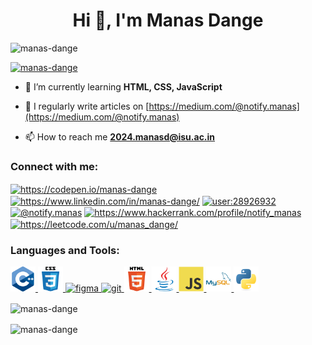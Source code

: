 <h1 align="center">Hi 👋, I'm Manas Dange</h1>
<p align="left"> <img src="https://komarev.com/ghpvc/?username=manas-dange&label=Profile%20views&color=0e75b6&style=flat" alt="manas-dange" /> </p>

<p align="left"> <a href="https://github.com/ryo-ma/github-profile-trophy"><img src="https://github-profile-trophy.vercel.app/?username=manas-dange" alt="manas-dange" /></a> </p>

- 🌱 I’m currently learning **HTML, CSS, JavaScript**

- 📝 I regularly write articles on [https://medium.com/@notify.manas](https://medium.com/@notify.manas)

- 📫 How to reach me **2024.manasd@isu.ac.in**

<h3 align="left">Connect with me:</h3>
<p align="left">
<a href="https://codepen.io/https://codepen.io/manas-dange" target="blank"><img align="center" src="https://raw.githubusercontent.com/rahuldkjain/github-profile-readme-generator/master/src/images/icons/Social/codepen.svg" alt="https://codepen.io/manas-dange" height="30" width="40" /></a>
<a href="https://linkedin.com/in/https://www.linkedin.com/in/manas-dange/" target="blank"><img align="center" src="https://raw.githubusercontent.com/rahuldkjain/github-profile-readme-generator/master/src/images/icons/Social/linked-in-alt.svg" alt="https://www.linkedin.com/in/manas-dange/" height="30" width="40" /></a>
<a href="https://stackoverflow.com/users/user:28926932" target="blank"><img align="center" src="https://raw.githubusercontent.com/rahuldkjain/github-profile-readme-generator/master/src/images/icons/Social/stack-overflow.svg" alt="user:28926932" height="30" width="40" /></a>
<a href="https://medium.com/@notify.manas" target="blank"><img align="center" src="https://raw.githubusercontent.com/rahuldkjain/github-profile-readme-generator/master/src/images/icons/Social/medium.svg" alt="@notify.manas" height="30" width="40" /></a>
<a href="https://www.hackerrank.com/https://www.hackerrank.com/profile/notify_manas" target="blank"><img align="center" src="https://raw.githubusercontent.com/rahuldkjain/github-profile-readme-generator/master/src/images/icons/Social/hackerrank.svg" alt="https://www.hackerrank.com/profile/notify_manas" height="30" width="40" /></a>
<a href="https://www.leetcode.com/https://leetcode.com/u/manas_dange/" target="blank"><img align="center" src="https://raw.githubusercontent.com/rahuldkjain/github-profile-readme-generator/master/src/images/icons/Social/leet-code.svg" alt="https://leetcode.com/u/manas_dange/" height="30" width="40" /></a>
</p>

<h3 align="left">Languages and Tools:</h3>
<p align="left"> <a href="https://www.w3schools.com/cpp/" target="_blank" rel="noreferrer"> <img src="https://raw.githubusercontent.com/devicons/devicon/master/icons/cplusplus/cplusplus-original.svg" alt="cplusplus" width="40" height="40"/> </a> <a href="https://www.w3schools.com/css/" target="_blank" rel="noreferrer"> <img src="https://raw.githubusercontent.com/devicons/devicon/master/icons/css3/css3-original-wordmark.svg" alt="css3" width="40" height="40"/> </a> <a href="https://www.figma.com/" target="_blank" rel="noreferrer"> <img src="https://www.vectorlogo.zone/logos/figma/figma-icon.svg" alt="figma" width="40" height="40"/> </a> <a href="https://git-scm.com/" target="_blank" rel="noreferrer"> <img src="https://www.vectorlogo.zone/logos/git-scm/git-scm-icon.svg" alt="git" width="40" height="40"/> </a> <a href="https://www.w3.org/html/" target="_blank" rel="noreferrer"> <img src="https://raw.githubusercontent.com/devicons/devicon/master/icons/html5/html5-original-wordmark.svg" alt="html5" width="40" height="40"/> </a> <a href="https://www.java.com" target="_blank" rel="noreferrer"> <img src="https://raw.githubusercontent.com/devicons/devicon/master/icons/java/java-original.svg" alt="java" width="40" height="40"/> </a> <a href="https://developer.mozilla.org/en-US/docs/Web/JavaScript" target="_blank" rel="noreferrer"> <img src="https://raw.githubusercontent.com/devicons/devicon/master/icons/javascript/javascript-original.svg" alt="javascript" width="40" height="40"/> </a> <a href="https://www.mysql.com/" target="_blank" rel="noreferrer"> <img src="https://raw.githubusercontent.com/devicons/devicon/master/icons/mysql/mysql-original-wordmark.svg" alt="mysql" width="40" height="40"/> </a> <a href="https://www.python.org" target="_blank" rel="noreferrer"> <img src="https://raw.githubusercontent.com/devicons/devicon/master/icons/python/python-original.svg" alt="python" width="40" height="40"/> </a> </p>

<p><img align="center" src="https://github-readme-stats.vercel.app/api/top-langs?username=manas-dange&show_icons=true&locale=en&layout=compact" alt="manas-dange" /></p>

<p><img align="center" src="https://github-readme-streak-stats.herokuapp.com/?user=manas-dange&" alt="manas-dange" /></p>
